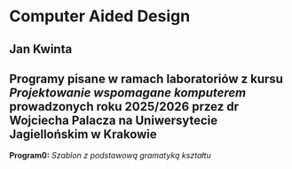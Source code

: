 Computer Aided Design  
================
Jan Kwinta  
-
Programy pisane w ramach laboratoriów z kursu *Projektowanie wspomagane komputerem* prowadzonych roku 2025/2026 przez dr Wojciecha Palacza na Uniwersytecie Jagiellońskim w Krakowie  
-
**Program0:** _Szablon z podstawową gramatyką kształtu_  
